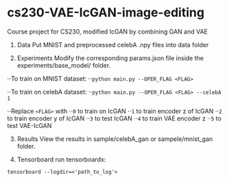 # cs230-VAE-IcGAN-image-editing
Course project for CS230, modified IcGAN by combining GAN and VAE

1. Data
Put MNIST and preprocessed celebA .npy files into data folder

2. Experiments
Modify the corresponding params.json file inside the experiments/base_model/ folder.

⋅⋅To train on MNIST dataset:
⋅⋅`python main.py --OPER_FLAG <FLAG>`

⋅⋅To train on celebA dataset:
⋅⋅`python main.py --OPER_FLAG <FLAG> --celebA 1`

⋅⋅Replace `<FLAG>` with
⋅⋅`0` to train on IcGAN
⋅⋅`1` to train encoder z of IcGAN
⋅⋅`2` to train encoder y of IcGAN
⋅⋅`3` to test IcGAN
⋅⋅`4` to train VAE encoder z
⋅⋅`5` to test VAE-IcGAN


3. Results
View the results in sample/celebA_gan or sampele/mnist_gan folder.

4. Tensorboard
run tensorboardx:

`tensorboard --logdir=<'path_to_log'>`


  



